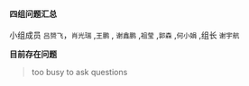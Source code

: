 #### 四组问题汇总 

小组成员 `吕赟飞`，`肖光瑞` ,`王鹏` , `谢鑫鹏` ,`祖莹` ,`郭森`  ,`何小娟` ,组长 `谢宇航`

**目前存在问题**



> too busy to ask questions